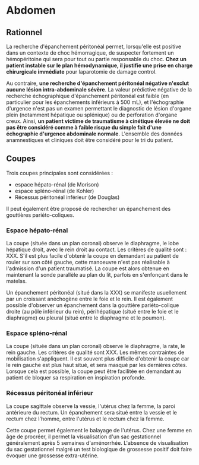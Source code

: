 # Abdomen

## Rationnel

La recherche d'épanchement péritonéal permet, lorsqu'elle est positive dans un contexte de choc hémorragique, de suspecter fortement un hémopéritoine qui sera pour tout ou partie responsable du choc. **Chez un patient instable sur le plan hémodynamique, il justifie une prise en charge chirurgicale immédiate** pour laparotomie de damage control.

Au contraire, **une recherche d'épanchement péritonéal négative n'exclut aucune lésion intra-abdominale sévère**. La valeur prédictive négative de la recherche échographique d'épanchement péritonéal est faible (en particulier pour les épanchements inférieurs à 500 mL), et l'échographie d'urgence n'est pas un examen permettant le diagnostic de lésion d'organe plein (notamment hépatique ou splénique) ou de perforation d'organe creux. Ainsi, **un patient victime de traumatisme à cinétique élevée ne doit pas être considéré comme à faible risque du simple fait d'une échographie d'urgence abdominale normale**. L'ensemble des données anamnestiques et cliniques doit être considéré pour le tri du patient.

## Coupes

Trois coupes principales sont considérées :

* espace hépato-rénal (de Morison)
* espace spléno-rénal (de Kohler)
* Récessus péritonéal inférieur (de Douglas)

Il peut également être proposé de rechercher un épanchement des gouttières pariéto-coliques.

### Espace hépato-rénal

La coupe (située dans un plan coronal) observe le diaphragme, le lobe hépatique droit, avec le rein droit au contact. Les critères de qualité sont : XXX. S'il est plus facile d'obtenir la coupe en demandant au patient de rouler sur son côté gauche, cette manoeuvre n'est pas réalisable à l'admission d'un patient traumatisé. La coupe est alors obtenue en maintenant la sonde parallèle au plan du lit, parfois en s'enfonçant dans le matelas.

Un épanchement péritonéal (situé dans la XXX) se manifeste usuellement par un croissant anéchogène entre le foie et le rein. Il est également possible d'observer un épanchement dans la gouttière pariéto-colique droite (au pôle inférieur du rein), périhépatique (situé entre le foie et le diaphragme) ou pleural (situé entre le diaphragme et le poumon).

### Espace spléno-rénal

La coupe (située dans un plan coronal) observe le diaphragme, la rate, le rein gauche. Les critères de qualité sont XXX. Les mêmes contraintes de mobilisation s'appliquent. Il est souvent plus difficile d'obtenir la coupe car le rein gauche est plus haut situé, et sera masqué par les dernières côtes. Lorsque cela est possible, la coupe peut être facilitée en demandant au patient de bloquer sa respiration en inspiration profonde.

### Récessus péritonéal inférieur

La coupe sagittale observe la vessie, l'utérus chez la femme, la paroi antérieure du rectum. Un épanchement sera situé entre la vessie et le rectum chez l'homme, entre l'utérus et le rectum chez la femme.

Cette coupe permet également le balayage de l'utérus. Chez une femme en âge de procréer, il permet la visualisation d'un sac gestationnel généralement après 5 semaines d'aménorrhée. L'absence de visualisation du sac gestationnel malgré un test biologique de grossesse positif doit faire évoquer une grossesse extra-utérine.
